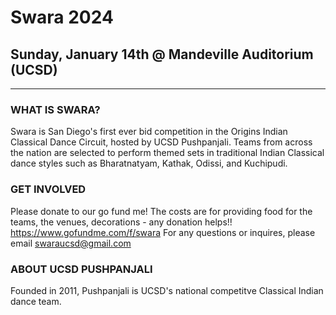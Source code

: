 # Swara 2024
## Sunday, January 14th @ Mandeville Auditorium (UCSD)
---
### WHAT IS SWARA?
Swara is San Diego's first ever bid competition in the Origins Indian Classical Dance Circuit, hosted by UCSD Pushpanjali. Teams from across the nation are selected to perform themed sets in traditional Indian Classical dance styles such as Bharatnatyam, Kathak, Odissi, and Kuchipudi.

### GET INVOLVED
Please donate to our go fund me! The costs are for providing food for the teams, the venues, decorations - any donation helps!!
https://www.gofundme.com/f/swara
For any questions or inquires, please email swaraucsd@gmail.com

### ABOUT UCSD PUSHPANJALI
Founded in 2011, Pushpanjali is UCSD's national competitve Classical Indian dance team. 

